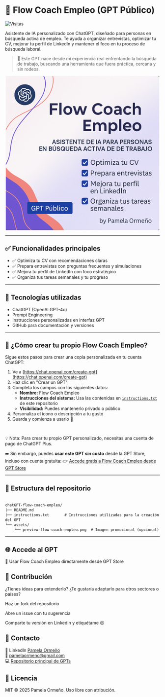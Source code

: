 # 🎯 Flow Coach Empleo (GPT Público)

![Visitas](https://komarev.com/ghpvc/?username=PamelaOrmeno&repo=chatGPT-flow-coach-empleo&color=blue&label=Visitas)

Asistente de IA personalizado con ChatGPT, diseñado para personas en búsqueda activa de empleo. Te ayuda a organizar entrevistas, optimizar tu CV, mejorar tu perfil de LinkedIn y mantener el foco en tu proceso de búsqueda laboral.

> 🔎 Este GPT nace desde mi experiencia real enfrentando la búsqueda de trabajo, buscando una herramienta que fuera práctica, cercana y sin rodeos.

<p align="center">
    <img src="./assets/preview-flow-coach-empleo.png" alt="Flow Coach Empleo" width="500"/>
</p>

---

## ✅ Funcionalidades principales

- ✅ Optimiza tu CV con recomendaciones claras
- ✅ Prepara entrevistas con preguntas frecuentes y simulaciones
- ✅ Mejora tu perfil de LinkedIn con foco estratégico
- ✅ Organiza tus tareas semanales y tu progreso

---

## 🧠 Tecnologías utilizadas

- ChatGPT (OpenAI GPT-4o)
- Prompt Engineering
- Instrucciones personalizadas en interfaz GPT
- GitHub para documentación y versiones

---

## 🚀 ¿Cómo crear tu propio Flow Coach Empleo?

Sigue estos pasos para crear una copia personalizada en tu cuenta ChatGPT:

1. Ve a [https://chat.openai.com/create-gpt](https://chat.openai.com/create-gpt)
2. Haz clic en "Crear un GPT"
3. Completa los campos con los siguientes datos:
   - **Nombre:** Flow Coach Empleo
   - **Instrucciones del sistema:** Usa las contenidas en [`instructions.txt`](./instructions.txt) de este repositorio
   - **Visibilidad:** Puedes mantenerlo privado o público
4. Personaliza el ícono o descripción a tu gusto
5. Guarda y comienza a usarlo 🎉
<br>

💡 Nota: Para crear tu propio GPT personalizado, necesitas una cuenta de pago de ChatGPT Plus.

➡️ Sin embargo, puedes **usar este GPT sin costo** desde la GPT Store, incluso con cuenta gratuita:
👉 [Accede gratis a Flow Coach Empleo desde GPT Store](https://chatgpt.com/g/g-68793fc52b64819187754402388cf360-flow-coach-empleo-publico)

---

## 📂 Estructura del repositorio

```

chatGPT-flow-coach-empleo/
├── README.md
├── instructions.txt       # Instrucciones utilizadas para la creación del GPT
└── assets/
    └── preview-flow-coach-empleo.png  # Imagen promocional (opcional)
```

---

## 🌐 Accede al GPT

🧩 Usar Flow Coach Empleo directamente desde GPT Store

## 🤝 Contribución

¿Tienes ideas para extenderlo? ¿Te gustaría adaptarlo para otros sectores o países?

Haz un fork del repositorio

Abre un issue con tu sugerencia

Comparte tu versión en LinkedIn y etiquétame 😉

## 💬 Contacto

📧 LinkedIn [Pamela Ormeño](https://www.linkedin.com/in/pamelaormeno/)
<br>
📧 [pamelaormeno@gmail.com](mailto:pamelaormeno@gmail.com)
<br>
💻 [Repositorio principal de GPTs](https://github.com/PamelaOrmeno/chatGPT-flow-coach-empleo)

## 📄 Licencia

MIT © 2025 Pamela Ormeño. Uso libre con atribución.